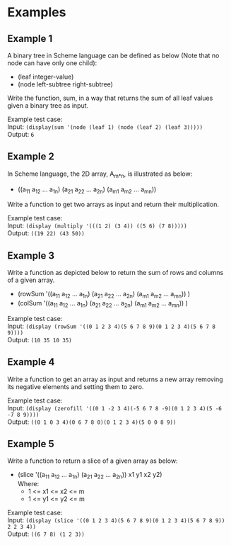 # Examples
## Example 1
A binary tree in Scheme language can be defined as below (Note that no node can have only one child):  
   * (leaf integer-value)  
   * (node left-subtree right-subtree)  

Write the function, sum, in a way that returns the sum of all leaf values given a binary tree as input.  

Example test case:  
Input:
``
(display(sum '(node (leaf 1) (node (leaf 2) (leaf 3))))) 
``  
Output:
``
6
``

## Example 2
In Scheme language, the 2D array, A<sub>m*n</sub>, is illustrated as below:  
   * ((a<sub>11</sub> a<sub>12</sub> ... a<sub>1n</sub>) (a<sub>21</sub> a<sub>22</sub> ... a<sub>2n</sub>) (a<sub>m1</sub> a<sub>m2</sub> ... a<sub>mn</sub>))

Write a function to get two arrays as input and return their multiplication.

Example test case:   
Input:
``
(display (multiply '(((1 2) (3 4)) ((5 6) (7 8)))))  
``  
Output:
``
((19 22) (43 50))
``

## Example 3
Write a function as depicted below to return the sum of rows and columns of a given array.
   * (rowSum '((a<sub>11</sub> a<sub>12</sub> ... a<sub>1n</sub>) (a<sub>21</sub> a<sub>22</sub> ... a<sub>2n</sub>) (a<sub>m1</sub> a<sub>m2</sub> ... a<sub>mn</sub>))
     )
   * (colSum '((a<sub>11</sub> a<sub>12</sub> ... a<sub>1n</sub>) (a<sub>21</sub> a<sub>22</sub> ... a<sub>2n</sub>) (a<sub>m1</sub> a<sub>m2</sub> ... a<sub>mn</sub>))
     )

Example test case:  
Input:
``
(display (rowSum '((0 1 2 3 4)(5 6 7 8 9)(0 1 2 3 4)(5 6 7 8 9)))) 
``  
Output:
``
(10 35 10 35)
``

## Example 4
Write a function to get an array as input and returns a new array removing its negative elements and setting them to zero. 

Example test case:   
Input:
``
(display (zerofill '((0 1 -2 3 4)(-5 6 7 8 -9)(0 1 2 3 4)(5 -6 -7 8 9))))  
``  
Output:
``
((0 1 0 3 4)(0 6 7 8 0)(0 1 2 3 4)(5 0 0 8 9))
``

## Example 5
Write a function to return a slice of a given array as below:  
* (slice '((a<sub>11</sub> a<sub>12</sub> ... a<sub>1n</sub>) (a<sub>21</sub> a<sub>22</sub> ... a<sub>2n</sub>)) x1 y1 x2 y2)  
     Where:
  * 1 <= x1 <= x2 <= m
  * 1 <= y1 <= y2 <= m

Example test case:   
Input:
``
(display (slice '((0 1 2 3 4)(5 6 7 8 9)(0 1 2 3 4)(5 6 7 8 9)) 2 2 3 4)) 
``  
Output:
``
((6 7 8) (1 2 3))
``
